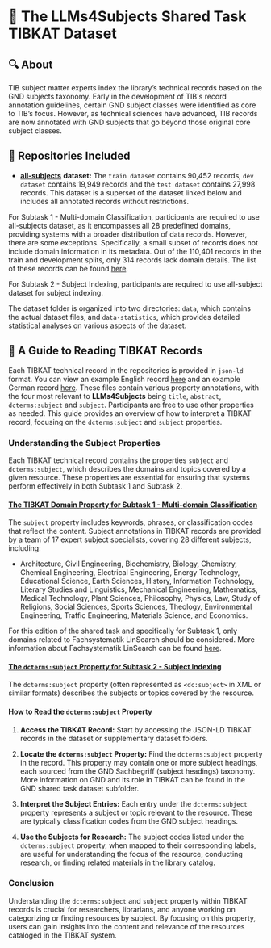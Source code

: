 # 📑 The **LLMs4Subjects** Shared Task TIBKAT Dataset

## 🔍 About

TIB subject matter experts index the library’s technical records based on the GND subjects taxonomy. Early in the development of TIB's record annotation guidelines, certain GND subject classes were identified as core to TIB’s focus. However, as technical sciences have advanced, TIB records are now annotated with GND subjects that go beyond those original core subject classes.

## 📂 Repositories Included

- [**all-subjects**](https://github.com/sciknoworg/llms4subjects/tree/main/shared-task-datasets/TIBKAT/all-subjects) **dataset:** The `train dataset` contains 90,452 records, `dev dataset` contains 19,949 records and the `test dataset` contains 27,998 records. This dataset is a superset of the dataset linked below and includes all annotated records without restrictions.

For Subtask 1 - Multi-domain Classification, participants are required to use all-subjects dataset, as it encompasses all 28 predefined domains, providing systems with a broader distribution of data records. However, there are some exceptions. Specifically, a small subset of records does not include domain information in its metadata. Out of the 110,401 records in the train and development splits, only 314 records lack domain details. The list of these records can be found [here](all-subjects/data-statistics/Records_without_Domains.json).

For Subtask 2 - Subject Indexing, participants are required to use all-subject dataset for subject indexing.

The dataset folder is organized into two directories: `data`, which contains the actual dataset files, and `data-statistics`, which provides detailed statistical analyses on various aspects of the dataset.

## 🧐 A Guide to Reading TIBKAT Records

Each TIBKAT technical record in the repositories is provided in `json-ld` format. You can view an example English record [here](https://github.com/sciknoworg/llms4subjects/blob/main/shared-task-datasets/TIBKAT/all-subjects/data/train/Article/en/3A1499846525.jsonld) and an example German record [here](https://github.com/sciknoworg/llms4subjects/blob/main/shared-task-datasets/TIBKAT/all-subjects/data/train/Article/de/3A168396733X.jsonld). These files contain various property annotations, with the four most relevant to **LLMs4Subjects** being `title`, `abstract`, `dcterms:subject` and `subject`. Participants are free to use other properties as needed. This guide provides an overview of how to interpret a TIBKAT record, focusing on the `dcterms:subject` and `subject` properties.

### Understanding the Subject Properties

Each TIBKAT technical record contains the properties `subject` and `dcterms:subject`, which describes the domains and topics covered by a given resource. These properties are essential for ensuring that systems perform effectively in both Subtask 1 and Subtask 2.

#### [The TIBKAT Domain Property for Subtask 1 - Multi-domain Classification](#how-to-domains)

The `subject` property includes keywords, phrases, or classification codes that reflect the content. Subject annotations in TIBKAT records are provided by a team of 17 expert subject specialists, covering 28 different subjects, including:

- Architecture, Civil Engineering, Biochemistry, Biology, Chemistry, Chemical Engineering, Electrical Engineering, Energy Technology, Educational Science, Earth Sciences, History, Information Technology, Literary Studies and Linguistics, Mechanical Engineering, Mathematics, Medical Technology, Plant Sciences, Philosophy, Physics, Law, Study of Religions, Social Sciences, Sports Sciences, Theology, Environmental Engineering, Traffic Engineering, Materials Science, and Economics.

For this edition of the shared task and specifically for Subtask 1, only domains related to Fachsystematik LinSearch should be considered. More information about Fachsystematik LinSearch can be found [here](https://terminology.tib.eu/ts/ontologies/linsearch).

#### [The `dcterms:subject` Property for Subtask 2 - Subject Indexing](#how-to-subjects)

The `dcterms:subject` property (often represented as `<dc:subject>` in XML or similar formats) describes the subjects or topics covered by the resource. 

#### How to Read the `dcterms:subject` Property

1. **Access the TIBKAT Record:** Start by accessing the JSON-LD TIBKAT records in the dataset or supplementary dataset folders.

2. **Locate the `dcterms:subject` Property:** Find the `dcterms:subject` property in the record. This property may contain one or more subject headings, each sourced from the GND Sachbegriff (subject headings) taxonomy. More information on GND and its role in TIBKAT can be found in the GND shared task dataset subfolder.

3. **Interpret the Subject Entries:** Each entry under the `dcterms:subject` property represents a subject or topic relevant to the resource. These are typically classification codes from the GND subject headings.

4. **Use the Subjects for Research:** The subject codes listed under the `dcterms:subject` property, when mapped to their corresponding labels, are useful for understanding the focus of the resource, conducting research, or finding related materials in the library catalog.

### Conclusion

Understanding the `dcterms:subject` and `subject` property within TIBKAT records is crucial for researchers, librarians, and anyone working on categorizing or finding resources by subject. By focusing on this property, users can gain insights into the content and relevance of the resources cataloged in the TIBKAT system.